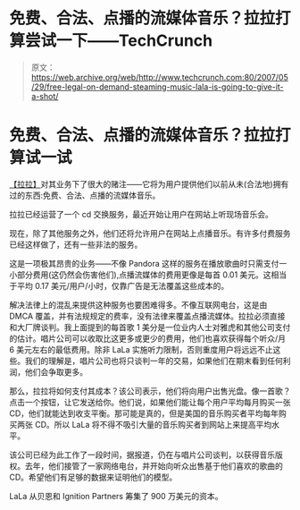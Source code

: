 # 免费、合法、点播的流媒体音乐？拉拉打算尝试一下——TechCrunch

> 原文：<https://web.archive.org/web/http://www.techcrunch.com:80/2007/05/29/free-legal-on-demand-steaming-music-lala-is-going-to-give-it-a-shot/>

# 免费、合法、点播的流媒体音乐？拉拉打算试一试

 [](https://web.archive.org/web/20220527164705/http://lala.com/) [【拉拉】](https://web.archive.org/web/20220527164705/http://www.lala.com/)对其业务下了很大的赌注——它将为用户提供他们以前从未(合法地)拥有过的东西:免费、合法、点播的流媒体音乐。

拉拉已经运营了一个 cd 交换服务，最近开始让用户在网站上听现场音乐会。

现在，除了其他服务之外，他们还将允许用户在网站上点播音乐。有许多付费服务已经这样做了，还有一些非法的服务。

这是一项极其昂贵的业务——不像 Pandora 这样的服务在播放歌曲时只需支付一小部分费用(这仍然会伤害他们),点播流媒体的费用更像是每首 0.01 美元。这相当于平均 0.17 美元/用户/小时，仅靠广告是无法覆盖这些成本的。

解决法律上的混乱来提供这种服务也要困难得多。不像互联网电台，这是由 DMCA 覆盖，并有法规规定的费率，没有法律来覆盖点播流媒体。拉拉必须直接和大厂牌谈判。我上面提到的每首歌 1 美分是一位业内人士对雅虎和其他公司支付的估计。唱片公司可以收取比这更多或更少的费用，他们也喜欢获得每个听众/月 6 美元左右的最低费用。除非 LaLa 实施听力限制，否则重度用户将远远不止这些。我们的理解是，唱片公司也将只谈判一年的交易，如果他们在期末看到任何利润，他们会争取更多。

那么，拉拉将如何支付其成本？该公司表示，他们将向用户出售光盘。像一首歌？点击一个按钮，让它发送给你。他们说，如果他们能让每个用户平均每月购买一张 CD，他们就能达到收支平衡。那可能是真的，但是美国的音乐购买者平均每年购买两张 CD。所以 LaLa 将不得不吸引大量的音乐购买者到网站上来提高平均水平。

该公司已经为此工作了一段时间，据报道，仍在与唱片公司谈判，以获得音乐版权。去年，他们接管了一家网络电台，并开始向听众出售基于他们喜欢的歌曲的 CD。希望他们有足够的数据来证明他们的模型。

LaLa 从贝恩和 Ignition Partners 筹集了 900 万美元的资本。
